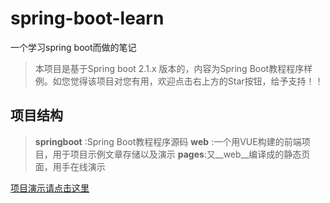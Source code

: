 # spring-boot-learn
一个学习spring boot而做的笔记

> 本项目是基于Spring boot 2.1.x 版本的，内容为Spring Boot教程程序样例。如您觉得该项目对您有用，欢迎点击右上方的Star按钮，给予支持！！

## 项目结构
> __springboot__ :Spring Boot教程程序源码
> __web__ :一个用VUE构建的前端项目，用于项目示例文章存储以及演示
> __pages__:又__web__编译成的静态页面，用手在线演示

[项目演示请点击这里](https://github.com/codeyoyo/spring-boot-learn/pages/)